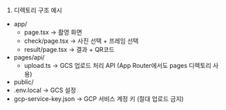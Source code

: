 1. 디렉토리 구조 예시

- app/
  - page.tsx → 촬영 화면
  - check/page.tsx → 사진 선택 + 프레임 선택
  - result/page.tsx → 결과 + QR코드
- pages/api/
  - upload.ts → GCS 업로드 처리 API (App Router에서도 pages 디렉토리 사용)
- public/
- .env.local → GCS 설정
- gcp-service-key.json → GCP 서비스 계정 키 (절대 업로드 금지)
